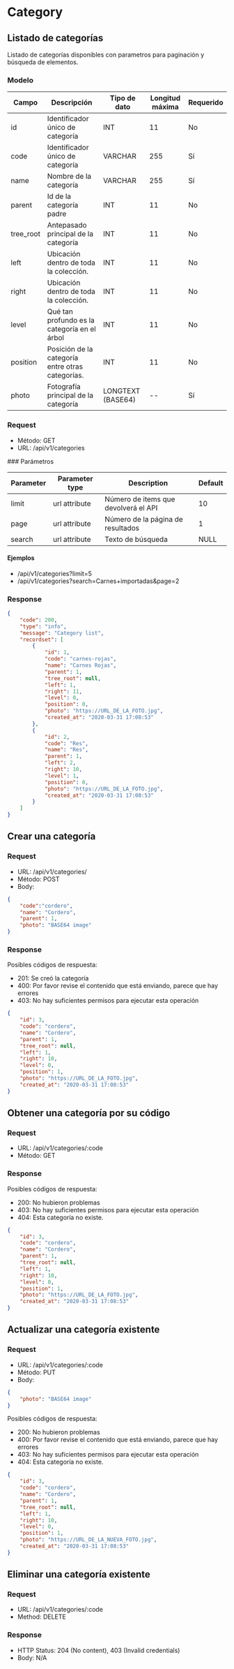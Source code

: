 # Category


## Listado de categorías
Listado de categorías disponibles con parametros para paginación y búsqueda de elementos.

### Modelo
|Campo|Descripción|Tipo de dato|Longitud máxima|Requerido|
|--- |--- |--- |--- |--- |
|id|Identificador único de categoría|INT|11|No|
|code|Identificador único de categoría|VARCHAR|255|Sí|
|name|Nombre de la categoría|VARCHAR|255|Sí|
|parent|Id de la categoría padre|INT|11|No|
|tree_root|Antepasado principal de la categoría|INT|11|No|
|left|Ubicación dentro de toda la colección.|INT|11|No|
|right|Ubicación dentro de toda la colección.|INT|11|No|
|level|Qué tan profundo es la categoría en el árbol|INT|11|No|
|position|Posición de la categoría entre otras categorías.|INT|11|No|
|photo|Fotografía principal de la categoría|LONGTEXT (BASE64) |--|Sí|

### Request

- Método: GET
- URL: /api/v1/categories


### Parámetros

|Parameter|Parameter type|Description|Default|
|--- |--- |--- |--- |
|limit|url attribute|Número de items que devolverá el API| 10
|page|url attribute|Número de la página de resultados| 1
|search|url attribute|Texto de búsqueda| NULL

#### Ejemplos
- /api/v1/categories?limit=5
- /api/v1/categories?search=Carnes+importadas&page=2



### Response

```json
{
    "code": 200,
    "type": "info",
    "message": "Category list",
    "recordset": [
        {
            "id": 1,
            "code": "carnes-rojas",
            "name": "Carnes Rojas",
            "parent": 1,
            "tree_root": null,
            "left": 1,
            "right": 11,
            "level": 0,
            "position": 0,
            "photo": "https://URL_DE_LA_FOTO.jpg",
            "created_at": "2020-03-31 17:08:53"
        },
		{
            "id": 2,
            "code": "Res",
            "name": "Res",
            "parent": 1,
            "left": 2,
            "right": 10,
            "level": 1,
            "position": 0,
            "photo": "https://URL_DE_LA_FOTO.jpg",
            "created_at": "2020-03-31 17:08:53"
        }
    ]
}
```


## Crear una categoría

### Request

* URL: /api/v1/categories/
* Método: POST
* Body:

```json
{
    "code":"cordero",
    "name": "Cordero",
    "parent": 1,
    "photo": "BASE64 image"
}
```

### Response

Posibles códigos de respuesta:
- 201: Se creó la categoría
- 400: Por favor revise el contenido que está enviando, parece que hay errores
- 403: No hay suficientes permisos para ejecutar esta operación

```json
{
    "id": 3,
    "code": "cordero",
    "name": "Cordero",
    "parent": 1,
    "tree_root": null,
    "left": 1,
    "right": 10,
    "level": 0,	
    "position": 1,
    "photo": "https://URL_DE_LA_FOTO.jpg",
    "created_at": "2020-03-31 17:08:53"
}
```

## Obtener una categoría por su código

### Request

- URL: /api/v1/categories/:code
- Método: GET

### Response

Posibles códigos de respuesta:
- 200: No hubieron problemas
- 403: No hay suficientes permisos para ejecutar esta operación
- 404: Esta categoría no existe.


```json
{
    "id": 3,
    "code": "cordero",
    "name": "Cordero",
    "parent": 1,
    "tree_root": null,
    "left": 1,
    "right": 10,
    "level": 0,	
    "position": 1,
    "photo": "https://URL_DE_LA_FOTO.jpg",
    "created_at": "2020-03-31 17:08:53"
}
```


## Actualizar una categoría existente


### Request

- URL: /api/v1/categories/:code
- Método: PUT
- Body:

```json
{
    "photo": "BASE64 image"
}
```

Posibles códigos de respuesta:
- 200: No hubieron problemas
- 400: Por favor revise el contenido que está enviando, parece que hay errores
- 403: No hay suficientes permisos para ejecutar esta operación
- 404: Esta categoría no existe.


```json
{
    "id": 3,
    "code": "cordero",
    "name": "Cordero",
    "parent": 1,
    "tree_root": null,
    "left": 1,
    "right": 10,
    "level": 0,	
    "position": 1,
    "photo": "https://URL_DE_LA_NUEVA_FOTO.jpg",
    "created_at": "2020-03-31 17:08:53"
}
```


## Eliminar una categoría existente

### Request

* URL: /api/v1/categories/:code
* Method: DELETE


### Response

* HTTP Status: 204 (No content), 403 (Invalid credentials)
* Body: N/A